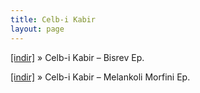 ```yaml
---
title: Celb-i Kabir
layout: page
---
```


<a href="https://cloud.mail.ru/public/782805112b00/Celb-i%20Kabir%20-%20Bisrev%20E.P" target="_blank">[indir]</a>  »  Celb-i Kabir &#8211; Bisrev Ep.

<a href="https://cloud.mail.ru/public/77ff1812ba04/Celbi%20Kabir%20-%20Melankoli%20Morfini%20EP" target="_blank">[indir]</a>  »  Celb-i Kabir &#8211; Melankoli Morfini Ep.